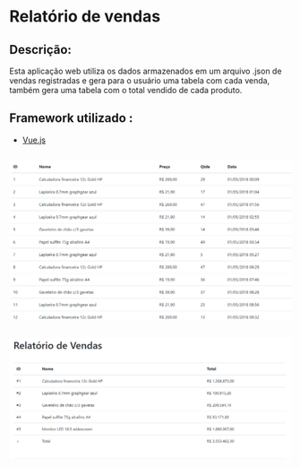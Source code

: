 # Relatório de vendas
## Descrição:
Esta aplicação web utiliza os dados armazenados em um arquivo .json de vendas registradas e gera para o usuário uma tabela com cada venda, também gera uma tabela com o total vendido de cada produto.

## Framework utilizado :
- [Vue.js](https://vuejs.org/)

##
![sales1](https://github.com/AlissonAnjosGit/Assets/blob/main/sales/sales1.png)

##
![sales2](https://github.com/AlissonAnjosGit/Assets/blob/main/sales/sales2.png)
